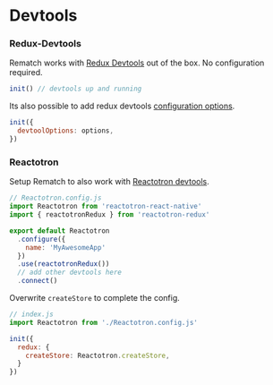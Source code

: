 # Devtools

### Redux-Devtools

Rematch works with [Redux Devtools](https://github.com/zalmoxisus/redux-devtools-extension) out of the box. No configuration required.

```js
init() // devtools up and running
```

Its also possible to add redux devtools [configuration options](https://github.com/zalmoxisus/redux-devtools-extension/blob/master/docs/API/Arguments.md).

```js
init({
  devtoolOptions: options,
})
```

### Reactotron

Setup Rematch to also work with [Reactotron devtools](https://github.com/infinitered/reactotron).

```js
// Reactotron.config.js
import Reactotron from 'reactotron-react-native'
import { reactotronRedux } from 'reactotron-redux'

export default Reactotron
  .configure({
    name: 'MyAwesomeApp'
  })
  .use(reactotronRedux())
  // add other devtools here
  .connect()
```

Overwrite `createStore` to complete the config.

```js
// index.js
import Reactotron from './Reactotron.config.js'

init({
  redux: {
    createStore: Reactotron.createStore,
  }
})
```